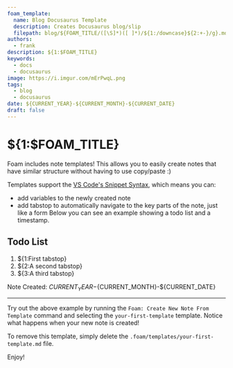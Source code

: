 ```yaml
---
foam_template:
  name: Blog Docusaurus Template
  description: Creates Docusaurus blog/slip
  filepath: blog/${FOAM_TITLE/([\S]*)([ ]*)/${1:/downcase}${2:+-}/g}.md
authors:
  - frank
description: ${1:$FOAM_TITLE}
keywords:
  - docs
  - docusaurus
image: https://i.imgur.com/mErPwqL.png
tags:
  - blog
  - docusaurus
date: ${CURRENT_YEAR}-${CURRENT_MONTH}-${CURRENT_DATE}
draft: false
---
```


# ${1:$FOAM_TITLE}

Foam includes note templates!
This allows you to easily create notes that have similar structure without having to use copy/paste :)

Templates support the [VS Code's Snippet Syntax](https://code.visualstudio.com/docs/editor/userdefinedsnippets#_snippet-syntax), which means you can:

- add variables to the newly created note
- add tabstop to automatically navigate to the key parts of the note, just like a form
Below you can see an example showing a todo list and a timestamp.

## Todo List

1. ${1:First tabstop}
2. ${2:A second tabstop}
3. ${3:A third tabstop}

Note Created: ${CURRENT_YEAR}-${CURRENT_MONTH}-${CURRENT_DATE}

---

Try out the above example by running the `Foam: Create New Note From Template` command and selecting the `your-first-template` template. Notice what happens when your new note is created!

To remove this template, simply delete the `.foam/templates/your-first-template.md` file.

Enjoy!
